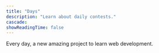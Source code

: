 ```yaml
---
title: "Days"
description: "Learn about daily contests."
cascade:
showReadingTime: false
---
```


Every day, a new amazing project to learn web development.